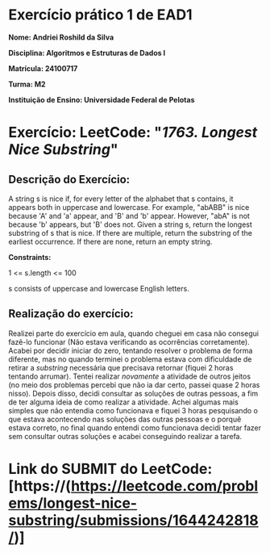 # Exercício prático 1 de EAD1
 
**Nome: Andriei Roshild da Silva**

**Disciplina: Algoritmos e Estruturas de Dados I**

**Matrícula: 24100717**

**Turma: M2**
 
**Instituição de Ensino: Universidade Federal de Pelotas**

# Exercício: LeetCode: "_1763. Longest Nice Substring_"

## Descrição do Exercício:
A string s is nice if, for every letter of the alphabet that s contains, it appears both in uppercase and lowercase. For example, "abABB" is nice because 'A' and 'a' appear, and 'B' and 'b' appear. However, "abA" is not because 'b' appears, but 'B' does not.
Given a string s, return the longest substring of s that is nice. If there are multiple, return the substring of the earliest occurrence. If there are none, return an empty string.

**Constraints:**

1 <= s.length <= 100

s consists of uppercase and lowercase English letters.

## Realização do exercício:
Realizei parte do exercício em aula, quando cheguei em casa não consegui fazê-lo funcionar (Não estava verificando as ocorrências corretamente). Acabei por decidir iniciar do zero, tentando resolver o problema de forma diferente, mas no quando terminei o problema estava com dificuldade de retirar a _substring_ necessária que precisava retornar (fiquei 2 horas tentando arrumar). Tentei realizar _novamente_ a atividade de outros jeitos (no meio dos problemas percebi que não ia dar certo, passei quase 2 horas nisso). Depois disso, decidi consultar as soluções de outras pessoas, a fim de ter alguma ideia de como realizar a atividade. Achei algumas mais simples que não entendia como funcionava e fiquei 3 horas pesquisando o que estava acontecendo nas soluções das outras pessoas e o porquê estava correto, no final quando entendi como funcionava decidi tentar fazer sem consultar outras soluções e acabei conseguindo realizar a tarefa.

# Link do SUBMIT do LeetCode: [https://(https://leetcode.com/problems/longest-nice-substring/submissions/1644242818/)]

